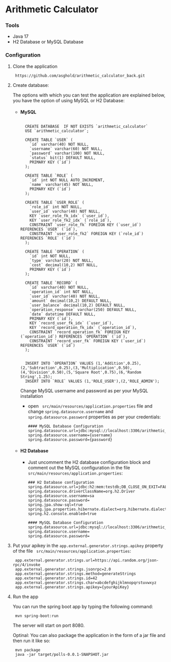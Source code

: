 # Arithmetic Calculator

### Tools

* Java 17
* H2 Database or MySQL Database

### Configuration

1. Clone the application

    
        https://github.com/asghold/arithmetic_calculator_back.git
    

2. Create database:
   
   The options with which you can test the application are explained below, you have the option of using MySQL or H2 Database:

    * #### MySQL

        ##
            CREATE DATABASE  IF NOT EXISTS `arithmetic_calculator`
            USE `arithmetic_calculator`;

            CREATE TABLE `USER` (
              `id` varchar(40) NOT NULL,
              `username` varchar(60) NOT NULL,
              `password` varchar(100) NOT NULL,
              `status` bit(1) DEFAULT NULL,
              PRIMARY KEY (`id`)
            );

            CREATE TABLE `ROLE` (
              `id` int NOT NULL AUTO_INCREMENT,
              `name` varchar(45) NOT NULL,
              PRIMARY KEY (`id`)
            );

            CREATE TABLE `USER_ROLE` (
              `role_id` int NOT NULL,
              `user_id` varchar(40) NOT NULL,
              KEY `user_role_fk_idx` (`user_id`),
              KEY `user_role_fk2_idx` (`role_id`),
              CONSTRAINT `user_role_fk` FOREIGN KEY (`user_id`) REFERENCES `USER` (`id`),
              CONSTRAINT `user_role_fk2` FOREIGN KEY (`role_id`) REFERENCES `ROLE` (`id`)
            );

            CREATE TABLE `OPERATION` (
              `id` int NOT NULL,
              `type` varchar(20) NOT NULL,
              `cost` decimal(10,2) NOT NULL,
              PRIMARY KEY (`id`)
            );

            CREATE TABLE `RECORD` (
              `id` varchar(40) NOT NULL,
              `operation_id` int NOT NULL,
              `user_id` varchar(40) NOT NULL,
              `amount` decimal(10,2) DEFAULT NULL,
              `user_balance` decimal(10,2) DEFAULT NULL,
              `operation_response` varchar(250) DEFAULT NULL,
              `date` datetime DEFAULT NULL,
              PRIMARY KEY (`id`),
              KEY `record_user_fk_idx` (`user_id`),
              KEY `record_operation_fk_idx` (`operation_id`),
              CONSTRAINT `record_operation_fk` FOREIGN KEY (`operation_id`) REFERENCES `OPERATION` (`id`),
              CONSTRAINT `record_user_fk` FOREIGN KEY (`user_id`) REFERENCES `USER` (`id`)
            );


            INSERT INTO `OPERATION` VALUES (1,'Addition',0.25),(2,'Subtraction',0.25),(3,'Multiplication',0.50),(4,'Division',0.50),(5,'Square Root',0.75),(6,'Random String',1.25);
            INSERT INTO `ROLE` VALUES (1,'ROLE_USER'),(2,'ROLE_ADMIN');

        Change MySQL username and password as per your MySQL installation

      * open ``` src/main/resources/application.properties``` file and change ```spring.datasource.username``` and ```spring.datasource.password``` properties as per your credentials:  

            #### MySQL Database Configuration
            spring.datasource.url=jdbc:mysql://localhost:3306/arithmetic_calculator
            spring.datasource.username={username}
            spring.datasource.password={password}

    * #### H2 Database
      * Just uncomment the H2 database configuration block and comment out the MySQL configuration in the file ``` src/main/resources/application.properties```:

            ### H2 Database configuration
            spring.datasource.url=jdbc:h2:mem:testdb;DB_CLOSE_ON_EXIT=FALSE
            spring.datasource.driverClassName=org.h2.Driver
            spring.datasource.username=sa
            spring.datasource.password=
            spring.jpa.show-sql=true
            spring.jpa.properties.hibernate.dialect=org.hibernate.dialect.H2Dialect
            spring.h2.console.enabled=true

            #### MySQL Database Configuration
            spring.datasource.url=jdbc:mysql://localhost:3306/arithmetic_calculator
            spring.datasource.username=
            spring.datasource.password=

3. Put your apikey in the ```app.external.generator.strings.apikey``` property of the file ``` src/main/resources/application.properties```:

        app.external.generator.strings.url=https://api.random.org/json-rpc/4/invoke
        app.external.generator.strings.jsonrpc=2.0
        app.external.generator.strings.method=generateStrings
        app.external.generator.strings.id=42
        app.external.generator.strings.char=abcdefghijklmnopqrstuvwxyz
        app.external.generator.strings.apikey={yourApiKey}

4. Run the app

    You can run the spring boot app by typing the following command:

        mvn spring-boot:run
    
    The server will start on port 8080.

    Optinal: You can also package the application in the form of a jar file and then run it like so:
    
        mvn package
        java -jar target/polls-0.0.1-SNAPSHOT.jar



